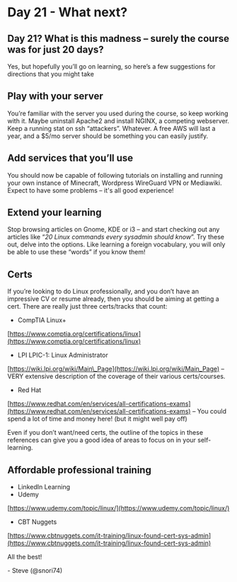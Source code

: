 # Day 21 - What next? 

## Day 21? What is this madness – surely the course was for just 20 days?

Yes, but hopefully you’ll go on learning, so here’s a few suggestions for directions that you might take

## Play with your server

You’re familiar with the server you used during the course, so keep working with it. Maybe uninstall Apache2 and install NGINX, a competing webserver. Keep a running stat on ssh “attackers”. Whatever. A free AWS will last a year, and a $5/mo server should be something you can easily justify.

## Add services that you’ll use

You should now be capable of following tutorials on installing and running your own instance of Minecraft, Wordpress WireGuard VPN or Mediawiki. Expect to have some problems – it's all good experience!

## Extend your learning

Stop browsing articles on Gnome, KDE or i3 – and start checking out any articles like “*20 Linux commands every sysadmin should know*”. Try these out, delve into the options. Like learning a foreign vocabulary, you will only be able to use these “words” if you know them!

## Certs

If you’re looking to do Linux professionally, and you don’t have an impressive CV or resume already, then you should be aiming at getting a cert. There are really just three certs/tracks that count:

* CompTIA Linux+

[https://www.comptia.org/certifications/linux](https://www.comptia.org/certifications/linux)

* LPI LPIC-1: Linux Administrator

[https://wiki.lpi.org/wiki/Main\_Page](https://wiki.lpi.org/wiki/Main_Page) – VERY extensive description of the coverage of their various certs/courses.

* Red Hat

[https://www.redhat.com/en/services/all-certifications-exams](https://www.redhat.com/en/services/all-certifications-exams) – You could spend a lot of time and money here! (but it might well pay off)

Even if you don’t want/need certs, the outline of the topics in these references can give you a good idea of areas to focus on in your self-learning.

## Affordable professional training

* LinkedIn Learning
* Udemy

[https://www.udemy.com/topic/linux/](https://www.udemy.com/topic/linux/)

* CBT Nuggets

[https://www.cbtnuggets.com/it-training/linux-found-cert-sys-admin](https://www.cbtnuggets.com/it-training/linux-found-cert-sys-admin)

All the best!

\- Steve (@snori74)
